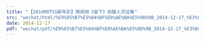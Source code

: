 ```yaml
---
title: "【2014MOTSS新年趴】微视频《留下》拍摄人员征集"
src: "wechat/html/%E9%85%B7%E5%84%BF%E8%AE%BA%E5%9D%9B_2014-12-17_%E3%80%902014MOTSS%E6%96%B0%E5%B9%B4%E8%B6%B4%E3%80%91%E5%BE%AE%E8%A7%86%E9%A2%91%E3%80%8A%E7%95%99%E4%B8%8B%E3%80%8B%E6%8B%8D%E6%91%84%E4%BA%BA%E5%91%98%E5%BE%81%E9%9B%86.html"
date: 2014-12-17
pdf: "wechat/pdf/%E9%85%B7%E5%84%BF%E8%AE%BA%E5%9D%9B_2014-12-17_%E3%80%902014MOTSS%E6%96%B0%E5%B9%B4%E8%B6%B4%E3%80%91%E5%BE%AE%E8%A7%86%E9%A2%91%E3%80%8A%E7%95%99%E4%B8%8B%E3%80%8B%E6%8B%8D%E6%91%84%E4%BA%BA%E5%91%98%E5%BE%81%E9%9B%86.pdf"
---
```

